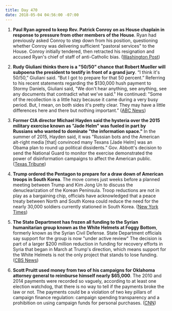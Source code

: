 ```yaml
---
title: Day 470
date: 2018-05-04 04:56:00 -07:00
---
```


1. **Paul Ryan agreed to keep Rev. Patrick Conroy on as House chaplain in response to pressure from other members of the House**. Ryan had previously asked Conroy to step down from his position, questioning whether Conroy was delivering sufficient "pastoral services" to the House. Conroy initially tendered, then retracted his resignation and accused Ryan's chief of staff of anti-Catholic bias. ([Washington Post](https://www.washingtonpost.com/politics/house-chaplain-rescinds-resignation-after-furor-over-his-ouster-by-ryan/2018/05/03/b770de7c-4f07-11e8-84a0-458a1aa9ac0a_story.html?utm_term=.d9301d17fc98))

2. **Rudy Giuliani thinks there is a "50/50" chance that Robert Mueller will subpoena the president to testify in front of a grand jury**. “I think it's 50/50,” Giuliani said. “But I got to prepare for that 50 percent.” Referring to his recent statements regarding the $130,000 hush payment to Stormy Daniels, Giuliani said, "We don't hear anything, see anything, see any documents that contradict what we've said." He continued: "Some of the recollection is a little hazy because it came during a very busy period. But, I mean, on both sides it's pretty clear. They may have a little differences here and there but nothing important.” ([ABC News](https://abcnews.go.com/Politics/giuliani-believes-5050-chance-mueller-subpoenas-president-trump/story?id=54923079))

3. **Former CIA director Michael Hayden said the hysteria over the 2015 military exercise known as "Jade Helm" was fueled in part by Russians who wanted to dominate "the information space."** In the summer of 2015, Hayden said, it was "Russian bots and the American alt-right media \[that\] convinced many Texans \[Jade Helm\] was an Obama plan to round up political dissidents.” Gov. Abbott's decision to send the National Guard to monitor the exercise demonstrated the power of disinformation campaigns to affect the American public. ([Texas Tribune](https://www.texastribune.org/2018/05/03/hysteria-over-jade-helm-exercise-texas-was-fueled-russians-former-cia-/))

4. **Trump ordered the Pentagon to prepare for a draw down of American troops in South Korea**. The move comes just weeks before a planned meeting between Trump and Kim Jong Un to discuss the denuclearization of the Korean Peninsula. Troop reductions are not in play as a bargaining chip, officials have acknowledged that a peace treaty between North and South Korea could reduce the need for the nearly 30,000 soldiers currently stationed in South Korea. ([New York Times](https://www.nytimes.com/2018/05/03/world/asia/trump-troops-south-korea.html))

5. **The State Department has frozen all funding to the Syrian humanitarian group known as the White Helmets at Foggy Bottom**, formerly known as the Syrian Civil Defense. State Department officials say support for the group is now "under active review" The decision is part of a larger $200 million reduction in funding for recovery efforts in Syria that began in March at Trump's direction, which means support for the White Helmets is not the only project that stands to lose funding. ([CBS News](https://www.cbsnews.com/news/u-s-freezes-funding-for-syrias-white-helmets/))

6. **Scott Pruitt used money from two of his campaigns for Oklahoma attorney general to reimburse himself nearly $65,000**. The 2010 and 2014 payments were recorded so vaguely, according to at least one election watchdog, that there is no way to tell if the payments broke the law or not. The payments could be a violation of two key pillars of campaign finance regulation: campaign spending transparency and a prohibition on using campaign funds for personal purchases. ([CNN](https://www.cnn.com/2018/05/03/politics/epa-scott-pruitt-campaign-reimbursements/index.html))